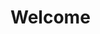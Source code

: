 # Welcome

<div id="imageshere" />
<script>
  var url = "https://raw.githubusercontent.com/tofteapp/imageapp/master/";
  var exts = ["jpg", "JPG", "jpeg", "JPEG", "png", "PNG", "gif"];
  var imageNotFound = function () {
    this.hidden = true;
  }
  
  for (var i=1; i<=10; i++) {
    for (var j=0; j<exts.length; j++) {
      var img = new Image();
      img.addEventListener('error', imageNotFound);
      img.src = url + i + "." + exts[j];
      document.getElementById("imageshere").appendChild(img);
      document.getElementById("imageshere").appendChild(document.createElement("BR"));
    }
  }
</script>
